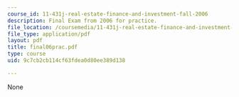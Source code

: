 ```yaml
---
course_id: 11-431j-real-estate-finance-and-investment-fall-2006
description: Final Exam from 2006 for practice.
file_location: /coursemedia/11-431j-real-estate-finance-and-investment-fall-2006/9c7cb2cb114cf63fdea0d80ee389d138_final06prac.pdf
file_type: application/pdf
layout: pdf
title: final06prac.pdf
type: course
uid: 9c7cb2cb114cf63fdea0d80ee389d138

---
```

None